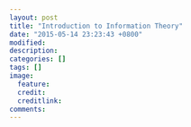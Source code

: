 ```yaml
---
layout: post
title: "Introduction to Information Theory"
date: "2015-05-14 23:23:43 +0800"
modified: 
description: 
categories: []
tags: []
image:
  feature: 
  credit: 
  creditlink: 
comments: 
---
```


